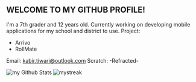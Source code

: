 
**WELCOME TO MY GITHUB PROFILE!**
---
I'm a 7th grader and 12 years old.
Currently working on developing mobile applications for my school and district to use. 
Project:
- Arrivo
- RollMate

Email: kabir.tiwari@outlook.com
Scratch: -Refracted-




<img align="left" src="https://github-readme-stats.vercel.app/api?username=Proxypro2012&include_all_commits=true&count_private=true&show_icons=true&line_height=20&title_color=2B5BBD&icon_color=1124BB&text_color=A1A1A1&bg_color=0,000000,130F40" alt="my Github Stats"/>


<img align="left" src="https://github-readme-streak-stats.herokuapp.com/?user=Proxypro2012&theme=tokyonight" alt="mystreak"/>




